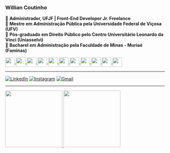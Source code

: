 ### Willian Coutinho

 :office: **Administrador, UFJF | Front-End Developer Jr. Freelance** </br>
 :notebook: **Mestre em Administração Pública pela Universidade Federal de Viçosa (UFV)** </br>
 :notebook: **Pós-graduado em Direito Público pelo Centro Universitário Leonardo da Vinci (Uniasselvi)** </br>
 :notebook: **Bacharel em Administração pela Faculdade de Minas - Muriaé (Faminas)** </br>

<div>
<a href="https://github.com/wscoutinho">
<img width="30px" height="30px" align="center" src="https://cdn.jsdelivr.net/gh/devicons/devicon/icons/html5/html5-original.svg"/> 
<img width="30px" height="30px" align="center" src="https://cdn.jsdelivr.net/gh/devicons/devicon/icons/css3/css3-original.svg" />   
<img width="30px" height="30px" align="center" src="https://cdn.jsdelivr.net/gh/devicons/devicon/icons/javascript/javascript-plain.svg" />
<img width="30px" height="30px" align="center" src="https://cdn.jsdelivr.net/gh/devicons/devicon/icons/nodejs/nodejs-original.svg" />
<img width="30px" height="30px" align="center" src="https://cdn.jsdelivr.net/gh/devicons/devicon/icons/typescript/typescript-original.svg" />     
<img width="30px" height="30px" align="center" src="https://cdn.jsdelivr.net/gh/devicons/devicon/icons/react/react-original.svg" />
<img width="30px" height="30px" align="center" src="https://cdn.jsdelivr.net/gh/devicons/devicon/icons/csharp/csharp-original.svg" />
<img width="30px" height="30px" align="center" src="https://cdn.jsdelivr.net/gh/devicons/devicon/icons/c/c-original.svg" />
<img width="30px" height="30px" align="center" src="https://cdn.jsdelivr.net/gh/devicons/devicon/icons/python/python-original.svg" />    
<img width="30px" height="30px" align="center" src="https://cdn.jsdelivr.net/gh/devicons/devicon/icons/mongodb/mongodb-original.svg" />   
<img width="30px" height="30px" align="center" src="https://cdn.jsdelivr.net/gh/devicons/devicon/icons/mysql/mysql-original.svg" />
</a>
</div>      

***
[![LinkedIn](https://img.shields.io/badge/LinkedIn-0077B5?style=for-the-badge&logo=linkedin&logoColor=white)](https://www.linkedin.com/in/williancoutinho/)
[![Instagram](https://img.shields.io/badge/Instagram-E4405F?style=for-the-badge&logo=instagram&logoColor=white)](https://www.instagram.com/ws_coutinho/)
[![Gmail](https://img.shields.io/badge/Gmail-D14836?style=for-the-badge&logo=gmail&logoColor=white)](mailto:willianscoutinho@gmail.com?subject=Contato!)

***
<div>
<a href="https://github.com/wscoutinho">
<img height="180em" src="https://github-readme-stats.vercel.app/api?username=wscoutinho&show_icons=true&theme=tokyonight&include_all_commits=true&count_private=true&bg_color=DEG,483D8B,4B0082,800080&border_color=191970"/>
<img height="180em" src="https://github-readme-stats.vercel.app/api/top-langs/?username=wscoutinho&layout=compact&langs_count=6&theme=tokyonight&bg_color=DEG,800080,4B0082,483D8B&border_color=191970&text_color=FFFFFF&card_width=300&hide=Tcl"/>
</div>
